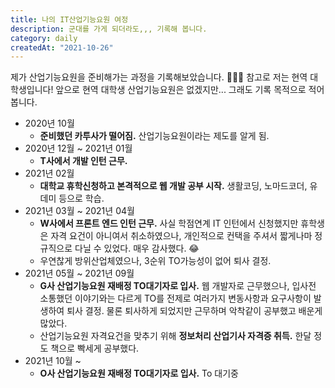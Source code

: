 ```yaml
---
title: 나의 IT산업기능요원 여정
description: 군대를 가게 되더라도,,, 기록해 봅니다.
category: daily
createdAt: "2021-10-26"
---
```


제가 산업기능요원을 준비해가는 과정을 기록해보았습니다. 🙂🙂🙂 참고로 저는 현역 대학생입니다! 앞으로 현역 대학생 산업기능요원은 없겠지만... 그래도 기록 목적으로 적어봅니다.

- 2020년 10월
  - **준비했던 카투사가 떨어짐.** 산업기능요원이라는 제도를 알게 됨.
- 2020년 12월 ~ 2021년 01월
  - **T사에서 개발 인턴 근무.**
- 2021년 02월
  - **대학교 휴학신청하고 본격적으로 웹 개발 공부 시작.** 생활코딩, 노마드코더, 유데미 등으로 학습.
- 2021년 03월 ~ 2021년 04월
  - **W사에서 프론트 엔드 인턴 근무.** 사실 학점연계 IT 인턴에서 신청했지만 휴학생은 자격 요건이 아니여서 취소하였으나, 개인적으로 컨택을 주셔서 짧게나마 정규직으로 다닐 수 있었다. 매우 감사했다. 😂
  - 우연찮게 방위산업체였으나, 3순위 TO가능성이 없어 퇴사 결정.
- 2021년 05월 ~ 2021년 09월
  - **G사 산업기능요원 재배정 TO대기자로 입사.** 웹 개발자로 근무했으나, 입사전 소통했던 이야기와는 다르게 TO를 전제로 여러가지 변동사항과 요구사항이 발생하여 퇴사 결정. 물론 퇴사하게 되었지만 근무하며 악착같이 공부했고 배운게 많았다.
  - 산업기능요원 자격요건을 맞추기 위해 **정보처리 산업기사 자격증 취득.** 한달 정도 책으로 빡세게 공부했다.
- 2021년 10월 ~
  - **O사 산업기능요원 재배정 TO대기자로 입사.** To 대기중
